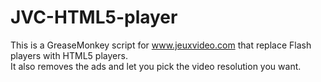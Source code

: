 # JVC-HTML5-player
This is a GreaseMonkey script for www.jeuxvideo.com that replace Flash players with HTML5 players.    
It also removes the ads and let you pick the video resolution you want.